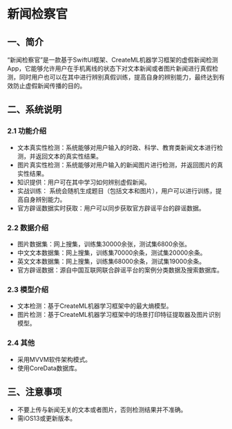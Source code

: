 # 新闻检察官

## 一、简介

“新闻检察官”是一款基于SwiftUI框架、CreateML机器学习框架的虚假新闻检测App，它能够允许用户在手机离线的状态下对文本新闻或者图片新闻进行真假检测，同时用户也可以在其中进行辨别真假训练，提高自身的辨别能力，最终达到有效防止虚假新闻传播的目的。

## 二、系统说明

### 2.1 功能介绍

* 文本真实性检测：系统能够对用户输入的时政、科学、教育类新闻文本进行检测，并返回文本的真实性结果。
* 图片真实性检测：系统能够对用户输入的新闻图片进行检测，并返回图片的真实性结果。
* 知识提供：用户可在其中学习如何辨别虚假新闻。
* 实战训练： 系统会随机生成题目（包括文本和图片），用户可以进行训练，提高自身辨别能力。
* 官方辟谣数据实时获取：用户可以同步获取官方辟谣平台的辟谣数据。

### 2.2 数据介绍

* 图片数据集：网上搜集，训练集30000余张，测试集6800余张。
* 中文文本数据集：网上搜集，训练集70000余条，测试集20000余条。
* 英文文本数据集：网上搜集，训练集68000余条，测试集19000余条。
* 官方辟谣数据：源自中国互联网联合辟谣平台的案例分类数据及搜索数据库。

### 2.3 模型介绍

* 文本检测：基于CreateML机器学习框架中的最大熵模型。
* 图片检测：基于CreateML机器学习框架中的场景打印特征提取器及图片识别模型。

### 2.4 其他

* 采用MVVM软件架构模式。
* 使用CoreData数据库。

## 三、注意事项

* 不要上传与新闻无关的文本或者图片，否则检测结果并不准确。
* 需iOS13或更新版本。

